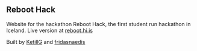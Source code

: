 ## Reboot Hack

Website for the hackathon Reboot Hack, the first student run hackathon in Iceland. Live version at [reboot.hi.is](https://reboot.hi.is)

Built by [KetillG](https://github.com/KetillG) and [fridasnaedis](https://github.com/fridasnaedis)
